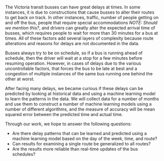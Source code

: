 The Victoria transit busses can have great delays at times. In some instances, it is due to constructions that cause busses to alter their routes to get back on track. In other instances, traffic, number of people getting on and off the bus, people that require special accommodations *NOTE: Should we mention this?*, and drivers can greatly alter the expected arrival time of busses, which requires people to wait for more than 30 minutes for a bus at times. All of these factors add several layers of complexity because route alterations and reasons for delays are not documented in the data.

Busses always try to be on schedule, so if a bus is running ahead of schedule, then the driver will wait at a stop for a few minutes before resuming operation. However, in cases of delays due to the various uncontrollable factors, that forces the bus to be late at best and a congestion of multiple instances of the same bus running one behind the other at worst. 

After facing many delays, we became curious if these delays can be predicted by looking at historical data and using a machine learning model to learn the patterns in the data. We will collect data for a number of months and use them to construct a number of machine learning models using a number of different algorithms, and the measure of accuracy will be mean squared error between the predicted time and actual time.


Through our work, we hope to answer the following questions: 
- Are there delay patterns that can be learned and predicted using a machine learning model based on the day of the week, time, and route?
- Can results for examining a single route be generalized to all routes?
- Are the results more reliable than real-time updates of the bus schedules?